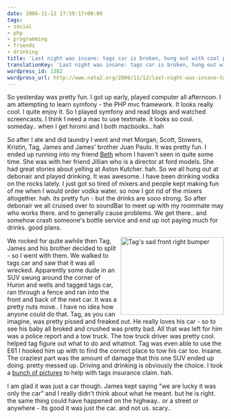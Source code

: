 ```yaml
---
date: 2006-11-12 17:59:17+00:00
tags:
- social
- php
- programming
- friends
- drinking
title: 'Last night was insane: tags car is broken, hung out with cool peeps'
translationKey: 'Last night was insane: tags car is broken, hung out with cool peeps'
wordpress_id: 1382
wordpress_url: http://www.nata2.org/2006/11/12/last-night-was-insane-tags-car-is-broken-hung-out-with-cool-peeps/
---
```


<p>So yesterday was pretty fun. I got up early, played computer all afternoon. I am attempting to learn symfony - the PHP mvc framework. It looks really cool. I quite enjoy it. So I played symfony and read blogs and watched screencasts. I think I need a mac to use textmate. it looks so cool. someday.. when I get hiromi and I both macbooks.. hah</p> <p>So after I ate and did laundry I went and met Morgan, Scott, Stowers, Kristin, Tag, James and James' brother Juan Paulo. It was pretty fun. I ended up running into my friend <a href="http://en.wikipedia.org/wiki/Beth_Liebling">Beth</a> whom I haven't seen in quite some time. She was with her friend Jillian who is a director at ford models. She had great stories about yelling at Aston Kutcher. hah. So we all hung out at debonair and played drinking. It was awesome. I have been drinking vodka on the rocks lately. I just got so tired of mixers and people kept making fun of me when I would order vodka water. so now I got rid of the mixers altogether. hah. its pretty fun - but the drinks are sooo strong. So after debonair we all cruised over to soundBar to meet up with my roommate may who works there. and to generally cause problems. We get there.. and somehow crash someone's bottle service and end up not paying much for drinks. good plans. </p> <p><a title="Photo Sharing" href="http://www.flickr.com/photos/natatwo/295209435/"><img height="180" alt="Tag's sad front right bumper" src="http://static.flickr.com/122/295209435_375455aa60_m.jpg" width="240" align="right"></a>We rocked for quite awhile then Tag, James and his brother decided to split - so I went with them. We walked to tags car and saw that it was all wrecked. Apparently some dude in an SUV swung around the corner of Huron and wells and tagged tags car, ran through a fence and ran into the front and back of the next car. It was a pretty nuts move.. I have no idea how anyone could do that. Tag, as you can imagine, was pretty pissed and freaked out. He really loves his car - so to see his baby all broked and crushed was pretty bad. All that was left for him was a police report and a tow truck. The tow truck driver was pretty cool. helped tag figure out what to do and whatnot. Tag was even able to use the E61 I hooked him up with to find the correct place to tow his car too. Insane. The craziest part was the amount of damage that this one SUV ended up doing. pretty messed up. Driving and drinking is obviously the choice. I took a <a href="http://flickr.com/photos/natatwo/sets/72157594372284402/">bunch of pictures</a> to help with tags insurance claim. hah. </p> <p>I am glad it was just a car though. James kept saying "we are lucky it was only the car" and I really didn't think about what he meant. but he is right. the same thing could have happened on the highway.. or a street or anywhere - its good it was just the car. and not us. scary.. </p>